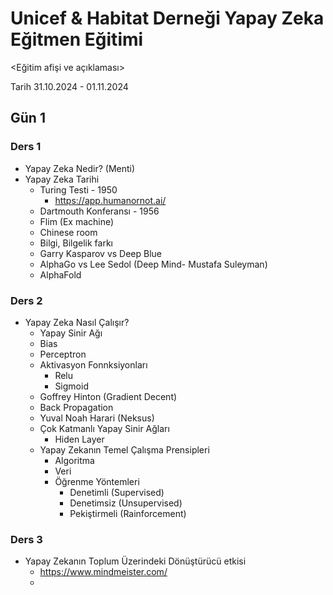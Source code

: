 # Unicef & Habitat Derneği Yapay Zeka Eğitmen Eğitimi

<Eğitim afişi ve açıklaması>

Tarih 31.10.2024 - 01.11.2024

## Gün 1

### Ders 1

- Yapay Zeka Nedir? (Menti)
- Yapay Zeka Tarihi
  - Turing Testi - 1950
    - <https://app.humanornot.ai/>
  - Dartmouth Konferansı - 1956
  - Flim (Ex machine)
  - Chinese room
  - Bilgi, Bilgelik farkı
  - Garry Kasparov vs Deep Blue
  - AlphaGo vs Lee Sedol (Deep Mind- Mustafa Suleyman)
  - AlphaFold

### Ders 2

- Yapay Zeka Nasıl Çalışır?
  - Yapay Sinir Ağı
  - Bias
  - Perceptron
  - Aktivasyon Fonnksiyonları
    - Relu
    - Sigmoid
  - Goffrey Hinton (Gradient Decent)
  - Back Propagation
  - Yuval Noah Harari (Neksus)
  - Çok Katmanlı Yapay Sinir Ağları
    - Hiden Layer
  - Yapay Zekanın Temel Çalışma Prensipleri
    - Algoritma
    - Veri
    - Öğrenme Yöntemleri
      - Denetimli (Supervised)
      - Denetimsiz (Unsupervised)
      - Pekiştirmeli (Rainforcement)

### Ders 3

- Yapay Zekanın Toplum Üzerindeki Dönüştürücü etkisi
  - <https://www.mindmeister.com/>
  - 
